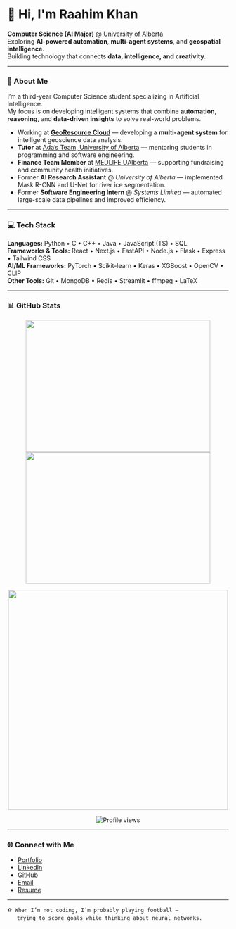 # 👋 Hi, I'm Raahim Khan  

**Computer Science (AI Major)** @ [University of Alberta](https://www.ualberta.ca/)  
Exploring **AI-powered automation**, **multi-agent systems**, and **geospatial intelligence**.  
Building technology that connects **data, intelligence, and creativity**.

---

### 🧩 About Me  
I’m a third-year Computer Science student specializing in Artificial Intelligence.  
My focus is on developing intelligent systems that combine **automation**, **reasoning**, and **data-driven insights** to solve real-world problems.  

- Working at **[GeoResource Cloud](https://www.georesourcecloud.com)** — developing a **multi-agent system** for intelligent geoscience data analysis.  
- **Tutor** at [Ada’s Team, University of Alberta](https://adasteam.ca) — mentoring students in programming and software engineering.  
- **Finance Team Member** at [MEDLIFE UAlberta](https://www.instagram.com/medlife.ualberta) — supporting fundraising and community health initiatives.  
- Former **AI Research Assistant** @ *University of Alberta* — implemented Mask R-CNN and U-Net for river ice segmentation.  
- Former **Software Engineering Intern** @ *Systems Limited* — automated large-scale data pipelines and improved efficiency.  

---

### 💻 Tech Stack  
**Languages:** Python • C • C++ • Java • JavaScript (TS) • SQL  
**Frameworks & Tools:** React • Next.js • FastAPI • Node.js • Flask • Express • Tailwind CSS  
**AI/ML Frameworks:** PyTorch • Scikit-learn • Keras • XGBoost • OpenCV • CLIP  
**Other Tools:** Git • MongoDB • Redis • Streamlit • ffmpeg • LaTeX  

---

### 📊 GitHub Stats  

<p align="center">
  <img width="420" height="300" src="https://github-readme-stats.vercel.app/api?username=Raahim24&show_icons=true&title_color=FFC298&icon_color=FFC298&text_color=ffffff&bg_color=0D1117&count_private=true&hide_title=true&rank_icon=github" />
  <img width="420" height="300" src="https://github-readme-stats.vercel.app/api/top-langs/?username=Raahim24&layout=compact&title_color=FFC298&text_color=ffffff&bg_color=0D1117&hide=Jupyter%20Notebook,HTML&langs_count=8&card_width=420&custom_title=Languages%20(Top%20Repos)" />
</p>

<p align="center">
  <img src="https://github-readme-streak-stats.herokuapp.com/?user=Raahim24&theme=dark&background=0D1117&ring=FFC298&fire=FFC298&currStreakLabel=FFC298&sideLabels=ffffff&dates=aaaaaa" width="500" />
</p>

<p align="center">
  <img src="https://komarev.com/ghpvc/?username=Raahim24&style=flat-square&color=FFC298" alt="Profile views" />
</p>

---

### 🌐 Connect with Me  
- [Portfolio](https://yourwebsite.com)  
- [LinkedIn](https://www.linkedin.com/in/raahimk24/)  
- [GitHub](https://github.com/Raahim24)  
- [Email](mailto:raahim2024@gmail.com)  
- [Resume](https://yourresume.com)  

---

```text
⚽ When I’m not coding, I’m probably playing football —
   trying to score goals while thinking about neural networks.
